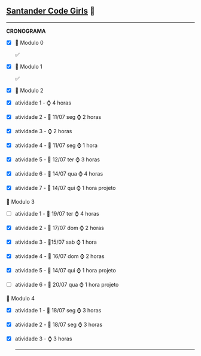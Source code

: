 ##           **<u>Santander Code Girls</u>** :girl:

------

**CRONOGRAMA**

- [x] :orange_book: Modulo 0

  :white_check_mark:

- [x] :orange_book: Modulo 1

  :white_check_mark:

- [x] :orange_book: Modulo 2

- [x] atividade 1 - :watch: 4 horas

- [x] atividade 2 - :calendar: 11/07 seg :watch: 2 horas 

- [x] atividade 3 - :watch: 2 horas

- [x] atividade 4 - :calendar: 11/07 seg :watch: 1 hora 

- [x] atividade 5 - :calendar: 12/07 ter :watch: 3 horas

- [x] atividade 6 - :calendar: 14/07 qua :watch: 4 horas

- [x] atividade 7 - :calendar: 14/07 qui :watch: 1 hora projeto

:orange_book: Modulo 3

- [ ] atividade 1 - :calendar: 19/07 ter :watch: 4 horas

- [x] atividade 2 - :calendar: 17/07 dom :watch: 2 horas

- [x] atividade 3 - :calendar:15/07 sab :watch: 1 hora

- [x] atividade 4 - :calendar: 16/07 dom :watch: 2 horas

- [x] atividade 5 - :calendar: 14/07 qui :watch: 1 hora projeto

- [ ] atividade 6 - :calendar: 20/07 qua :watch: 1 hora projeto

:orange_book: Modulo 4

- [x] atividade 1 - :calendar: 18/07 seg :watch: 3 horas

- [x] atividade 2 - :calendar: 18/07 seg :watch: 3 horas

- [x] atividade 3 - :watch: 3 horas

  ------

  